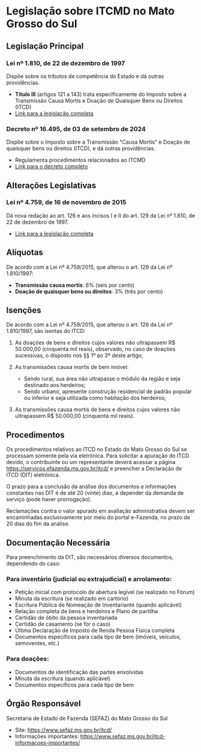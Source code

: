 # Legislação sobre ITCMD no Mato Grosso do Sul

## Legislação Principal

### Lei nº 1.810, de 22 de dezembro de 1997
Dispõe sobre os tributos de competência do Estado e dá outras providências.
- **Título III** (artigos 121 a 143) trata especificamente do Imposto sobre a Transmissão Causa Mortis e Doação de Quaisquer Bens ou Direitos (ITCD)
- [Link para a legislação completa](https://www.legisweb.com.br/legislacao/?id=135698)

### Decreto nº 16.495, de 03 de setembro de 2024
Dispõe sobre o Imposto sobre a Transmissão "Causa Mortis" e Doação de quaisquer bens ou direitos (ITCD), e dá outras providências.
- Regulamenta procedimentos relacionados ao ITCMD
- [Link para o decreto completo](https://www.legisweb.com.br/legislacao/?id=463978)

## Alterações Legislativas

### Lei nº 4.759, de 16 de novembro de 2015
Dá nova redação ao art. 126 e aos incisos I e II do art. 129 da Lei nº 1.810, de 22 de dezembro de 1997.
- [Link para a legislação completa](https://www.legisweb.com.br/legislacao/?id=306494)

## Alíquotas

De acordo com a Lei nº 4.759/2015, que alterou o art. 129 da Lei nº 1.810/1997:
- **Transmissão causa mortis**: 6% (seis por cento)
- **Doação de quaisquer bens ou direitos**: 3% (três por cento)

## Isenções

De acordo com a Lei nº 4.759/2015, que alterou o art. 126 da Lei nº 1.810/1997, são isentas do ITCD:

1. As doações de bens e direitos cujos valores não ultrapassem R$ 50.000,00 (cinquenta mil reais), observado, no caso de doações sucessivas, o disposto nos §§ 1º ao 3º deste artigo;

2. As transmissões causa mortis de bem imóvel:
   - Sendo rural, sua área não ultrapasse o módulo da região e seja destinado aos herdeiros;
   - Sendo urbano, apresente construção residencial de padrão popular ou inferior e seja utilizada como habitação dos herdeiros;

3. As transmissões causa mortis de bens e direitos cujos valores não ultrapassem R$ 50.000,00 (cinquenta mil reais).

## Procedimentos

Os procedimentos relativos ao ITCD no Estado do Mato Grosso do Sul se processam somente pela via eletrônica. Para solicitar a apuração do ITCD devido, o contribuinte ou um representante deverá acessar a página https://servicos.efazenda.ms.gov.br/itcd/ e preencher a Declaração de ITCD (DIT) eletrônica.

O prazo para a conclusão da análise dos documentos e informações constantes nas DIT é de até 20 (vinte) dias, a depender da demanda de serviço (pode haver prorrogação).

Reclamações contra o valor apurado em avaliação administrativa devem ser encaminhadas exclusivamente por meio do portal e-Fazenda, no prazo de 20 dias do fim da análise.

## Documentação Necessária

Para preenchimento da DIT, são necessários diversos documentos, dependendo do caso:

### Para inventário (judicial ou extrajudicial) e arrolamento:
- Petição inicial com protocolo de abertura legível (se realizado no Fórum)
- Minuta da escritura (se realizado em cartório)
- Escritura Pública de Nomeação de Inventariante (quando aplicável)
- Relação completa de bens e herdeiros e Plano de partilha
- Certidão de óbito da pessoa inventariada
- Certidão de casamento (se for o caso)
- Última Declaração de Imposto de Renda Pessoa Física completa
- Documentos específicos para cada tipo de bem (imóveis, veículos, semoventes, etc.)

### Para doações:
- Documentos de identificação das partes envolvidas
- Minuta da escritura (quando aplicável)
- Documentos específicos para cada tipo de bem

## Órgão Responsável

Secretaria de Estado de Fazenda (SEFAZ) do Mato Grosso do Sul
- Site: https://www.sefaz.ms.gov.br/itcd/
- Informações importantes: https://www.sefaz.ms.gov.br/itcd-informacoes-importantes/
